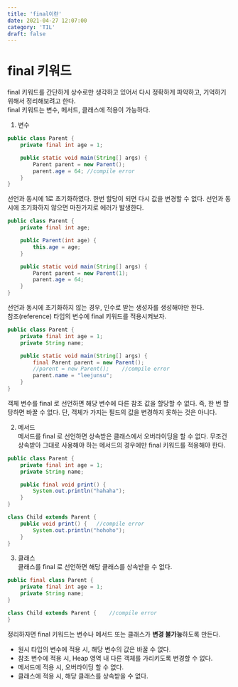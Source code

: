 ```yaml
---
title: 'final이란'
date: 2021-04-27 12:07:00
category: 'TIL'
draft: false
---
```


# final 키워드
final 키워드를 간단하게 상수로만 생각하고 있어서 다시 정확하게 파악하고, 기억하기 위해서 정리해보려고 한다.  
final 키워드는 변수, 메서드, 클래스에 적용이 가능하다. 

1. 변수
```java
public class Parent {
    private final int age = 1;

    public static void main(String[] args) {
        Parent parent = new Parent();
        parent.age = 64; //compile error
    }
}
```
선언과 동시에 1로 초기화하였다. 한번 할당이 되면 다시 값을 변경할 수 없다. 선언과 동시에 초기화하지 않으면 마찬가지로 에러가 발생한다.
```java
public class Parent {
    private final int age;

    public Parent(int age) {
        this.age = age;
    }

    public static void main(String[] args) {
        Parent parent = new Parent(1);
        parent.age = 64;
    }
}
```
선언과 동시에 초기화하지 않는 경우, 인수로 받는 생성자를 생성해야만 한다.  
참조(reference) 타입의 변수에 final 키워드를 적용시켜보자.
```java
public class Parent {
    private final int age = 1;
    private String name;

    public static void main(String[] args) {
        final Parent parent = new Parent();
        //parent = new Parent();    //compile error
        parent.name = "leejunsu";
    }
}
```
객체 변수를 final 로 선언하면 해당 변수에 다른 참조 값을 할당할 수 없다. 즉, 한 번 할당하면 바꿀 수 없다. 단, 객체가 가지는 필드의 값을 변경하지 못하는 것은 아니다.

2. 메서드  
메서드를 final 로 선언하면 상속받은 클래스에서 오버라이딩을 할 수 없다. 무조건 상속받아 그대로 사용해야 하는 메서드의 경우에만 final 키워드를 적용해야 한다.
```java
public class Parent {
    private final int age = 1;
    private String name;

    public final void print() {
        System.out.println("hahaha");
    }
}

class Child extends Parent {
    public void print() {   //compile error
        System.out.println("hohoho");
    }
}
```

3. 클래스  
클래스를 final 로 선언하면 해당 클래스를 상속받을 수 없다.
```java
public final class Parent {
    private final int age = 1;
    private String name;
}

class Child extends Parent {    //compile error
}
```

정리하자면 final 키워드는 변수나 메서드 또는 클래스가 **변경 불가능**하도록 만든다.  
- 원시 타입의 변수에 적용 시, 해당 변수의 값은 바꿀 수 없다. 
- 참조 변수에 적용 시, Heap 영역 내 다른 객체를 가리키도록 변경할 수 없다.
- 메서드에 적용 시, 오버라이딩 할 수 없다.
- 클래스에 적용 시, 해당 클래스를 상속받을 수 없다.  